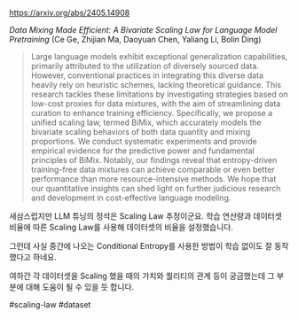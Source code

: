 https://arxiv.org/abs/2405.14908

*Data Mixing Made Efficient: A Bivariate Scaling Law for Language Model Pretraining* (Ce Ge, Zhijian Ma, Daoyuan Chen, Yaliang Li, Bolin Ding)

> Large language models exhibit exceptional generalization capabilities, primarily attributed to the utilization of diversely sourced data. However, conventional practices in integrating this diverse data heavily rely on heuristic schemes, lacking theoretical guidance. This research tackles these limitations by investigating strategies based on low-cost proxies for data mixtures, with the aim of streamlining data curation to enhance training efficiency. Specifically, we propose a unified scaling law, termed BiMix, which accurately models the bivariate scaling behaviors of both data quantity and mixing proportions. We conduct systematic experiments and provide empirical evidence for the predictive power and fundamental principles of BiMix. Notably, our findings reveal that entropy-driven training-free data mixtures can achieve comparable or even better performance than more resource-intensive methods. We hope that our quantitative insights can shed light on further judicious research and development in cost-effective language modeling.

새삼스럽지만 LLM 튜닝의 정석은 Scaling Law 추정이군요. 학습 연산량과 데이터셋 비율에 따른 Scaling Law를 사용해 데이터셋의 비율을 설정했습니다.

그런데 사실 중간에 나오는 Conditional Entropy를 사용한 방법이 학습 없이도 잘 동작했다고 하네요.

여하간 각 데이터셋을 Scaling 했을 때의 가치와 퀄리티의 관계 등이 궁금했는데 그 부분에 대해 도움이 될 수 있을 듯 합니다.

#scaling-law #dataset 